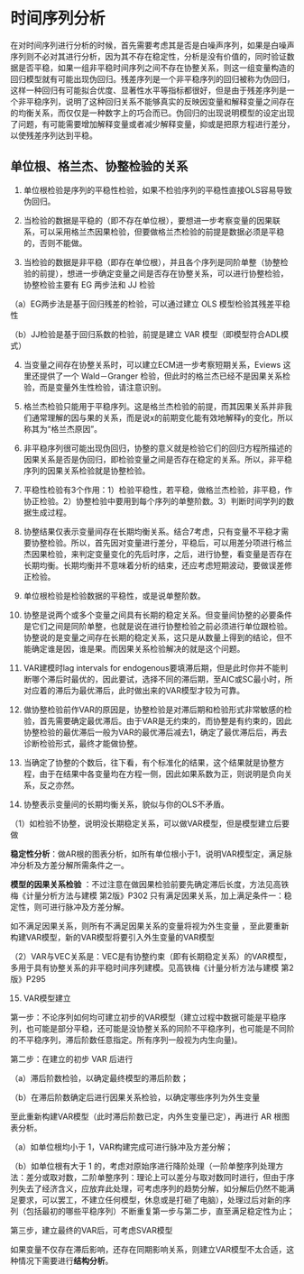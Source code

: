 # 时间序列分析

在对时间序列进行分析的时候，首先需要考虑其是否是白噪声序列，如果是白噪声序列则不必对其进行分析，因为其不存在稳定性，分析是没有价值的，同时验证数据是否平稳，如果一组非平稳时间序列之间不存在协整关系，则这一组变量构造的回归模型就有可能出现伪回归。残差序列是一个非平稳序列的回归被称为伪回归，这样一种回归有可能拟合优度、显著性水平等指标都很好，但是由于残差序列是一个非平稳序列，说明了这种回归关系不能够真实的反映因变量和解释变量之间存在的均衡关系，而仅仅是一种数字上的巧合而已。伪回归的出现说明模型的设定出现了问题，有可能需要增加解释变量或者减少解释变量，抑或是把原方程进行差分，以使残差序列达到平稳。      



## 单位根、格兰杰、协整检验的关系    

1. 单位根检验是序列的平稳性检验，如果不检验序列的平稳性直接OLS容易导致伪回归。



2. 当检验的数据是平稳的（即不存在单位根），要想进一步考察变量的因果联系，可以采用格兰杰因果检验，但要做格兰杰检验的前提是数据必须是平稳的，否则不能做。



3. 当检验的数据是非平稳（即存在单位根），并且各个序列是同阶单整（协整检验的前提），想进一步确定变量之间是否存在协整关系，可以进行协整检验，协整检验主要有 EG 两步法和 JJ 检验

（a）EG两步法是基于回归残差的检验，可以通过建立 OLS 模型检验其残差平稳性

（b）JJ检验是基于回归系数的检验，前提是建立 VAR 模型（即模型符合ADL模式）



4. 当变量之间存在协整关系时，可以建立ECM进一步考察短期关系，Eviews 这里还提供了一个 Wald－Granger 检验，但此时的格兰杰已经不是因果关系检验，而是变量外生性检验，请注意识别。



5. 格兰杰检验只能用于平稳序列。这是格兰杰检验的前提，而其因果关系并非我们通常理解的因与果的关系，而是说x的前期变化能有效地解释y的变化，所以称其为“格兰杰原因”。



6. 非平稳序列很可能出现伪回归，协整的意义就是检验它们的回归方程所描述的因果关系是否是伪回归，即检验变量之间是否存在稳定的关系。所以，非平稳序列的因果关系检验就是协整检验。



7. 平稳性检验有3个作用：1）检验平稳性，若平稳，做格兰杰检验，非平稳，作协正检验。2）协整检验中要用到每个序列的单整阶数。3）判断时间学列的数据生成过程。



8. 协整结果仅表示变量间存在长期均衡关系。结合7考虑，只有变量不平稳才需要协整检验。所以，首先因对变量进行差分，平稳后，可以用差分项进行格兰杰因果检验，来判定变量变化的先后时序，之后，进行协整，看变量是否存在长期均衡。长期均衡并不意味着分析的结束，还应考虑短期波动，要做误差修正检验。



9. 单位根检验是检验数据的平稳性，或是说单整阶数。



10. 协整是说两个或多个变量之间具有长期的稳定关系。但变量间协整的必要条件是它们之间是同阶单整，也就是说在进行协整检验之前必须进行单位跟检验。协整说的是变量之间存在长期的稳定关系，这只是从数量上得到的结论，但不能确定谁是因，谁是果。而因果关系检验解决的就是这个问题。



11. VAR建模时lag intervals for endogenous要填滞后期，但是此时你并不能判断哪个滞后时最优的，因此要试，选择不同的滞后期，至AIC或SC最小时，所对应着的滞后为最优滞后，此时做出来的VAR模型才较为可靠。



12. 做协整检验前作VAR的原因是，协整检验是对滞后期和检验形式非常敏感的检验，首先需要确定最优滞后。由于VAR是无约束的，而协整是有约束的，因此协整检验的最优滞后一般为VAR的最优滞后减去1，确定了最优滞后后，再去诊断检验形式，最终才能做协整。



13. 当确定了协整的个数后，往下看，有个标准化的结果，这个结果就是协整方程，由于在结果中各变量均在方程一侧，因此如果系数为正，则说明是负向关系，反之亦然。



14. 协整表示变量间的长期均衡关系，貌似与你的OLS不矛盾。

（1）如检验不协整，说明没长期稳定关系，可以做VAR模型，但是模型建立后要做

**稳定性分析**：做AR根的图表分析，如所有单位根小于1，说明VAR模型定，满足脉冲分析及方差分解所需条件之一。

**模型的因果关系检验** ：不过注意在做因果检验前要先确定滞后长度，方法见高铁梅《计量分析方法与建模 第2版》P302 只有满足因果关系，加上满足条件一：稳定性，则可进行脉冲及方差分解。

如不满足因果关系，则所有不满足因果关系的变量将视为外生变量 ，至此要重新构建VAR模型，新的VAR模型将要引入外生变量的VAR模型

（2）VAR与VEC关系是：VEC是有协整约束（即有长期稳定关系）的VAR模型，多用于具有协整关系的非平稳时间序列建模。见高铁梅《计量分析方法与建模 第2版》P295



15. VAR模型建立

第一步：不论序列如何均可建立初步的VAR模型（建立过程中数据可能是平稳序列，也可能是部分平稳，还可能是没协整关系的同阶不平稳序列，也可能是不同阶的不平稳序列，滞后阶数任意指定。所有序列一般视为内生向量)。

第二步：在建立的初步 VAR 后进行

（a）滞后阶数检验，以确定最终模型的滞后阶数；

（b）在滞后阶数确定后进行因果关系检验，以确定哪些序列为外生变量

至此重新构建VAR模型（此时滞后阶数已定，内外生变量已定），再进行 AR 根图表分析。

（a）如单位根均小于 1，VAR构建完成可进行脉冲及方差分解；

（b）如单位根有大于 1 的，考虑对原始序进行降阶处理（一阶单整序列处理方法：差分或取对数，二阶单整序列：理论上可以差分与取对数同时进行，但由于序列失去了经济含义，应放弃此处理，可考虑序列的趋势分解，如分解后仍然不能满足要求，可以罢工，不建立任何模型，休息或是打砸了电脑），处理过后对新的序列（包括最初的哪些平稳序列）不断重复第一步与第二步，直至满足稳定性为止；

第三步，建立最终的VAR后，可考虑SVAR模型

如果变量不仅存在滞后影响，还存在同期影响关系，则建立VAR模型不太合适，这种情况下需要进行**结构分析**。